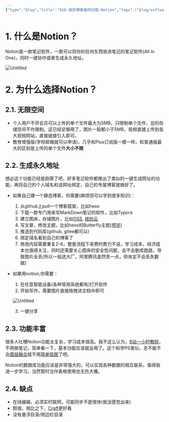 ```yaml
---
{"type":"blog","title":"018-我的博客最终归宿-Notion","tags":["blog/software"],"Categories":["博客搭建"],"Establish":"2023/08/05","Num":18,"Update":"2023/08/05","abbrlink":"0","dg-publish":true,"permalink":"/Blog/018-我的博客最终归宿/","dgPassFrontmatter":true,"created":"2025-02-21T11:01:33.142+08:00","updated":"2025-03-04T19:03:34.745+08:00"}
---
```




# 1. 什么是Notion？

Notion是一款笔记软件，一款可以将你的任何东西放进笔记的笔记软件(All in One)，同时一键协作或者生成永久地址。

![Untitled](https://img.codertoro.top/Bucket/img/material/018-%E6%88%91%E7%9A%84%E5%8D%9A%E5%AE%A2%E6%9C%80%E7%BB%88%E5%BD%92%E5%AE%BF%E2%80%94%E2%80%94Notion/Untitled.png)

# 2. 为什么选择Notion？

## 2.1. 无限空间

- 个人用户不开会员可以上传的单个文件最大为5MB，只限制单个文件，总的存储空间不作限制。这已经足够用了，图片一般都小于5MB，视频直接上传到各大视频网站，直接链接引入即可。
- 教育增强版(学校邮箱就可以申请)，几乎和Plus订阅版一模一样。和普通版最大的区别是上传的单个文件**大小不限**

## 2.2. 生成永久地址

想必这个功能已经是刚需了吧，好多笔记软件都推出了类似的一键生成网址的功能，再将自己的个人域名和该网址绑定，自己的专属博客就做好了。

- 如果自己建一个静态博客，你需要(麻烦但可以学到很多知识)：
    1. 从github上pull一个博客框架，比如hexo
    2. 下载一款专门用来写MarkDown笔记的软件，比如Typora
    3. 建立图床，存储图片，比如[OSS](https://oss.console.aliyun.com/overview), [缤纷云](http://dogecast.com)
    4. 写文章，修改主题，比如hexo的Butterfly主题([预览](https://codertoro.top))
    5. 推送到代码库(github, gitee都可以)
    6. 绑定域名看到自己的博客了
    7. 修改内容需要重复2-6，整套流程下来费时费力不说，学习成本，经济成本也值得关注，同时还需要关心图床的安全性问题，会不会删库跑路，导致图片全丢(所以一般选大厂，阿里腾讯虽然贵一点，但肯定不会丢失数据)
    
- 如果用notion,你需要：
    1. 在任意智能设备(各种常用系统都有)打开软件
    2. 开始写作，需要图片直接拖拽进文档中即可
    
    ![Untitled](https://img.codertoro.top/Bucket/img/material/018-%E6%88%91%E7%9A%84%E5%8D%9A%E5%AE%A2%E6%9C%80%E7%BB%88%E5%BD%92%E5%AE%BF%E2%80%94%E2%80%94Notion/Untitled%201.png)
    
    3. 一键分享

## 2.3. 功能丰富

很多人吐槽Notion功能太复杂，学习成本很高。我不这么认为，[B站一小时教程](https://www.bilibili.com/video/BV1DB4y1C7Af/?spm_id_from=333.337.search-card.all.click&vd_source=b1e0514ac8f96b293918d3b728540af8)，不用做笔记，简单看一下，基本功能应该就会用了。这个和学PS类似，总不能不会<u>图层融合</u>就不用<u>简单抠图</u>了吧。

Notion的数据库功能应该是非常强大的，可以实现各种数据的相互联系，值得我进一步学习。当然暂时当作表格使用也无伤大雅。

## 2.4. 缺点

- 在线编辑，必须实时联网，可能同步不是很快(我没感觉出来)
- 颜值，相比之下，[Craft](https://blog.codertoro.top)更好看
- 没有悬浮目录/侧边栏目录